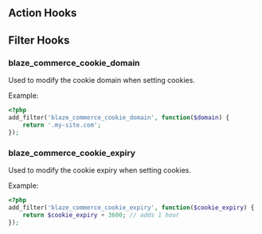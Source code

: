 ## Action Hooks

## Filter Hooks

### blaze_commerce_cookie_domain
Used to modify the cookie domain when setting cookies.

Example:
```php
<?php
add_filter('blaze_commerce_cookie_domain', function($domain) {
    return '.my-site.com';
});
```

### blaze_commerce_cookie_expiry
Used to modify the cookie expiry when setting cookies.

Example:
```php
<?php
add_filter('blaze_commerce_cookie_expiry', function($cookie_expiry) {
    return $cookie_expiry + 3600; // adds 1 hour
});
```
